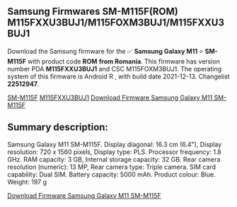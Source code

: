 <h2>Samsung Firmwares SM-M115F(ROM) M115FXXU3BUJ1/M115FOXM3BUJ1/M115FXXU3BUJ1</h2>
Download the Samsung firmware for the ✅ <strong>Samsung Galaxy M11 </strong> ⭐ <strong>SM-M115F</strong> with product code <strong>ROM</strong> <strong> from Romania</strong>. This firmware has version number PDA <strong>M115FXXU3BUJ1</strong> and CSC M115FOXM3BUJ1. The operating system of this firmware is Android R , with build date 2021-12-13. Changelist <strong>22512947</strong>.


[SM-M115F](https://samfirm.shop/samsung/model/SM-M115F)
[M115FXXU3BUJ1](https://samfirm.shop/samsung/pda/M115FXXU3BUJ1)
[Download Firmware Samsung Galaxy M11 SM-M115F](https://samfirm.shop/samsung/firmware/482048)
<h2>Summary description:</h2>
<p>Samsung Galaxy M11 SM-M115F. Display diagonal: 16.3 cm (6.4"), Display resolution: 720 x 1560 pixels, Display type: PLS. Processor frequency: 1.8 GHz. RAM capacity: 3 GB, Internal storage capacity: 32 GB. Rear camera resolution (numeric): 13 MP, Rear camera type: Triple camera. SIM card capability: Dual SIM. Battery capacity: 5000 mAh. Product colour: Blue. Weight: 197 g</p>


[Download Firmware Samsung Galaxy M11 SM-M115F](https://samfirm.shop/samsung/firmware/482048)
